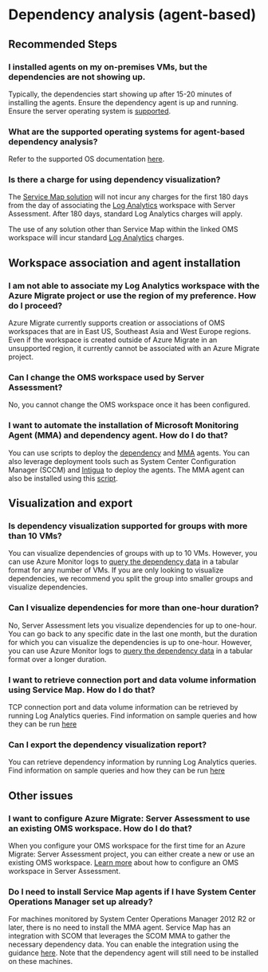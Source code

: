 <properties 
    pageTitle="Dependency Visualization"
    description="Issues and guidance regarding view dependencies feature in Azure Migrate: Server Assessment"
    service="microsoft.migrate"
    resource="migrateprojects"
    authors="musa-57"
    ms.author="hamusa"
    displayOrder=""
    selfHelpType="generic"
    supportTopicIds="32675744"
    resourceTags=""
    productPesIds="16348"
    cloudEnvironments="public, Fairfax, usnat, ussec"
    articleId="b5dcb587-3130-4550-af8e-2517b61fb5e2"
	ownershipId="Compute_AzureMigrate"
/>

# Dependency analysis (agent-based)

## **Recommended Steps**

### **I installed agents on my on-premises VMs, but the dependencies are not showing up.**

Typically, the dependencies start showing up after 15-20 minutes of installing the agents. Ensure the dependency agent is up and running. Ensure the server operating system is [supported](https://go.microsoft.com/fwlink/?linkid=2133723).

### **What are the supported operating systems for agent-based dependency analysis?**

Refer to the supported OS documentation [here](https://go.microsoft.com/fwlink/?linkid=2133723).

### **Is there a charge for using dependency visualization?**

The [Service Map solution](https://go.microsoft.com/fwlink/?linkid=2104198) will not incur any charges for the first 180 days from the day of associating the [Log Analytics](https://go.microsoft.com/fwlink/?linkid=2104198) workspace with Server Assessment. After 180 days, standard Log Analytics charges will apply.

The use of any solution other than Service Map within the linked OMS workspace will incur standard [Log Analytics](https://go.microsoft.com/fwlink/?linkid=2104391) charges.


## Workspace association and agent installation

### **I am not able to associate my Log Analytics workspace with the Azure Migrate project or use the region of my preference. How do I proceed?**

Azure Migrate currently supports creation or associations of OMS workspaces that are in East US, Southeast Asia and West Europe regions. Even if the workspace is created outside of Azure Migrate in an unsupported region, it currently cannot be associated with an Azure Migrate project. 

### **Can I change the OMS workspace used by Server Assessment?**

No, you cannot change the OMS workspace once it has been configured.

### **I want to automate the installation of Microsoft Monitoring Agent (MMA) and dependency agent. How do I do that?**

You can use scripts to deploy the [dependency](https://go.microsoft.com/fwlink/?linkid=2104389) and [MMA](https://go.microsoft.com/fwlink/?linkid=2104390) agents. You can also leverage deployment tools such as System Center Configuration Manager (SCCM) and [Intigua](https://go.microsoft.com/fwlink/?linkid=2104196) to deploy the agents. The MMA agent can also be installed using this [script](https://go.microsoft.com/fwlink/?linkid=2104394).

## Visualization and export

### **Is dependency visualization supported for groups with more than 10 VMs?**

You can visualize dependencies of groups with up to 10 VMs. However, you can use Azure Monitor logs to [query the dependency data](https://go.microsoft.com/fwlink/?linkid=2104393) in a tabular format for any number of VMs. If you are only looking to visualize dependencies, we recommend you split the group into smaller groups and visualize dependencies.

### **Can I visualize dependencies for more than one-hour duration?**

No, Server Assessment lets you visualize dependencies for up to one-hour. You can go back to any specific date in the last one month, but the duration for which you can visualize the dependencies is up to one-hour. However, you can use Azure Monitor logs to [query the dependency data](https://go.microsoft.com/fwlink/?linkid=2104393) in a tabular format over a longer duration.

### **I want to retrieve connection port and data volume information using Service Map. How do I do that?**

TCP connection port and data volume information can be retrieved by running Log Analytics queries. Find information on sample queries and how they can be run [here](https://go.microsoft.com/fwlink/?linkid=2104393)

### **Can I export the dependency visualization report?**

You can retrieve dependency information by running Log Analytics queries. Find information on sample queries and how they can be run [here](https://go.microsoft.com/fwlink/?linkid=2104393)


## Other issues

### **I want to configure Azure Migrate: Server Assessment to use an existing OMS workspace. How do I do that?**

When you configure your OMS workspace for the first time for an Azure Migrate: Server Assessment project, you can either create a new or use an existing OMS workspace. [Learn more](https://go.microsoft.com/fwlink/?linkid=2104261) about how to configure an OMS workspace in Server Assessment.

### **Do I need to install Service Map agents if I have System Center Operations Manager set up already?**

For machines monitored by System Center Operations Manager 2012 R2 or later, there is no need to install the MMA agent. Service Map has an integration with SCOM that leverages the SCOM MMA to gather the necessary dependency data. You can enable the integration using the guidance [here](https://go.microsoft.com/fwlink/?linkid=2104197). Note that the dependency agent will still need to be installed on these machines.
